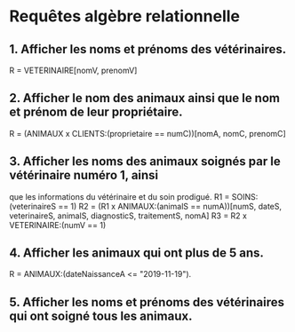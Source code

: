 # Requêtes algèbre relationnelle

## 1. Afficher les noms et prénoms des vétérinaires.
R = VETERINAIRE[nomV, prenomV]

## 2. Afficher le nom des animaux ainsi que le nom et prénom de leur propriétaire.
R = (ANIMAUX x CLIENTS:(proprietaire == numC))[nomA, nomC, prenomC]

## 3. Afficher les noms des animaux soignés par le vétérinaire numéro 1, ainsi 
que les informations du vétérinaire et du soin prodigué.
R1 = SOINS:(veterinaireS == 1)
R2 = (R1 x ANIMAUX:(animalS == numA))[numS, dateS, veterinaireS, animalS, diagnosticS, traitementS, nomA]
R3 = R2 x VETERINAIRE:(numV == 1)

## 4. Afficher les animaux qui ont plus de 5 ans.
R = ANIMAUX:(dateNaissanceA <= "2019-11-19").

## 5. Afficher les noms et prénoms des vétérinaires qui ont soigné tous les animaux.